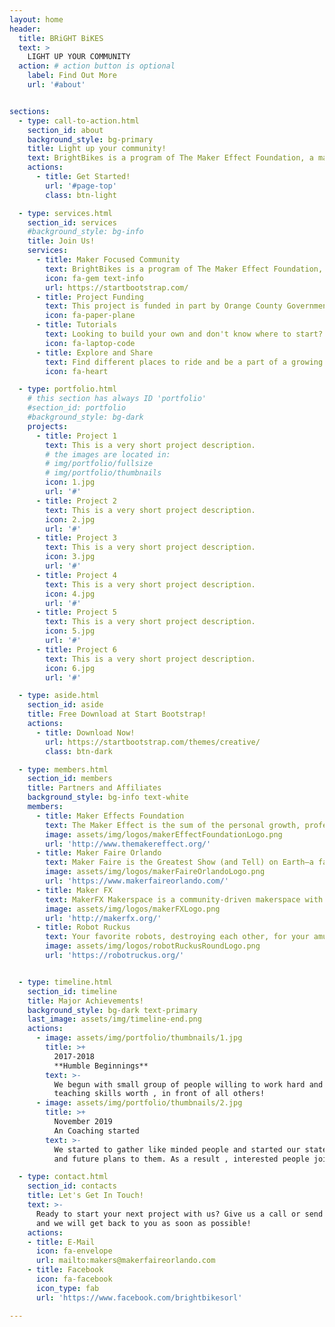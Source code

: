 ```yaml
---
layout: home
header:
  title: BRiGHT BiKES
  text: >
    LIGHT UP YOUR COMMUNITY
  action: # action button is optional
    label: Find Out More
    url: '#about'


sections:
  - type: call-to-action.html
    section_id: about
    background_style: bg-primary
    title: Light up your community!
    text: BrightBikes is a program of The Maker Effect Foundation, a maker-focused 501(c)(3) nonprofit in Orlando, Florida. Check out our tutorials to add LEDs to your bike and get out to share your colors with your neighborhood, or join us for community light parades!
    actions:
      - title: Get Started!
        url: '#page-top'
        class: btn-light

  - type: services.html
    section_id: services
    #background_style: bg-info
    title: Join Us!
    services:
      - title: Maker Focused Community
        text: BrightBikes is a program of The Maker Effect Foundation, a maker-focused 501(c)(3) nonprofit in Orlando, Florida.
        icon: fa-gem text-info
        url: https://startbootstrap.com/
      - title: Project Funding
        text: This project is funded in part by Orange County Government through the Arts & Cultural Affairs Program.
        icon: fa-paper-plane
      - title: Tutorials
        text: Looking to build your own and don't know where to start? Watch some of our tutorials.
        icon: fa-laptop-code
      - title: Explore and Share
        text: Find different places to ride and be a part of a growing community.
        icon: fa-heart

  - type: portfolio.html
    # this section has always ID 'portfolio'
    #section_id: portfolio
    #background_style: bg-dark
    projects:
      - title: Project 1
        text: This is a very short project description.
        # the images are located in:
        # img/portfolio/fullsize
        # img/portfolio/thumbnails
        icon: 1.jpg
        url: '#'
      - title: Project 2
        text: This is a very short project description.
        icon: 2.jpg
        url: '#'
      - title: Project 3
        text: This is a very short project description.
        icon: 3.jpg
        url: '#'
      - title: Project 4
        text: This is a very short project description.
        icon: 4.jpg
        url: '#'
      - title: Project 5
        text: This is a very short project description.
        icon: 5.jpg
        url: '#'
      - title: Project 6
        text: This is a very short project description.
        icon: 6.jpg
        url: '#'

  - type: aside.html
    section_id: aside
    title: Free Download at Start Bootstrap!
    actions:
      - title: Download Now!
        url: https://startbootstrap.com/themes/creative/
        class: btn-dark

  - type: members.html
    section_id: members
    title: Partners and Affiliates
    background_style: bg-info text-white
    members:
      - title: Maker Effects Foundation
        text: The Maker Effect is the sum of the personal growth, professional success, community development, and continuous innovation that results when makers learn, educate, share, and create together. 
        image: assets/img/logos/makerEffectFoundationLogo.png
        url: 'http://www.themakereffect.org/'
      - title: Maker Faire Orlando
        text: Maker Faire is the Greatest Show (and Tell) on Earth—a family-friendly festival of invention, creativity and resourcefulness, and a celebration of the Maker movement.
        image: assets/img/logos/makerFaireOrlandoLogo.png
        url: 'https://www.makerfaireorlando.com/'
      - title: Maker FX
        text: MakerFX Makerspace is a community-driven makerspace with 3,500 sq. ft. of classroom, workshop and community space in South Orlando.
        image: assets/img/logos/makerFXLogo.png
        url: 'http://makerfx.org/'
      - title: Robot Ruckus
        text: Your favorite robots, destroying each other, for your amusement. 
        image: assets/img/logos/robotRuckusRoundLogo.png
        url: 'https://robotruckus.org/'


  - type: timeline.html
    section_id: timeline
    title: Major Achievements!
    background_style: bg-dark text-primary
    last_image: assets/img/timeline-end.png
    actions:
      - image: assets/img/portfolio/thumbnails/1.jpg
        title: >+
          2017-2018
          **Humble Beginnings**
        text: >-
          We begun with small group of people willing to work hard and make our
          teaching skills worth , in front of all others!
      - image: assets/img/portfolio/thumbnails/2.jpg
        title: >+
          November 2019
          An Coaching started
        text: >-
          We started to gather like minded people and started our stategies
          and future plans to them. As a result , interested people joined us!

  - type: contact.html
    section_id: contacts
    title: Let's Get In Touch!
    text: >-
      Ready to start your next project with us? Give us a call or send us an email
      and we will get back to you as soon as possible!
    actions:
    - title: E-Mail
      icon: fa-envelope
      url: mailto:makers@makerfaireorlando.com
    - title: Facebook
      icon: fa-facebook
      icon_type: fab
      url: 'https://www.facebook.com/brightbikesorl'

---
```

